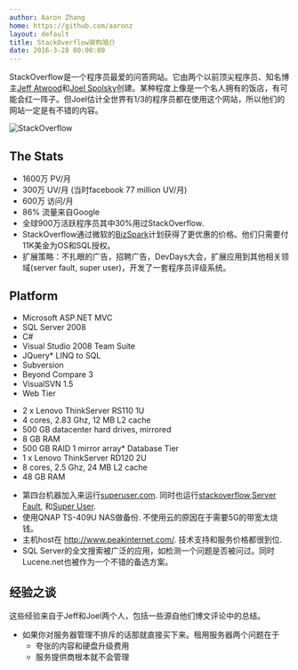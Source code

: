 ```yaml
---
author: Aaron Zhang
home: https://github.com/aaronz
layout: default
title: StackOverflow架构简介
date: 2016-3-28 00:00:00
---
```


StackOverflow是一个程序员最爱的问答网站。它由两个以前顶尖程序员、知名博主[Jeff Atwood](http://www.codinghorror.com/blog/)和[Joel Spolsky](http://www.joelonsoftware.com/)创建。某种程度上像是一个名人拥有的饭店，有可能会红一阵子。但Joel估计全世界有1/3的程序员都在使用这个网站，所以他们的网站一定是有不错的内容。  

![StackOverflow](/assets/images/posts/stackoverflow-logo.png)

<!--more-->

## The Stats

- 1600万 PV/月
- 300万 UV/月 (当时facebook 77 million UV/月)
- 600万 访问/月
- 86% 流量来自Google
- 全球900万活跃程序员其中30%用过StackOverflow.
- StackOverflow通过微软的[BizSpark](http://www.microsoft.com/BizSpark)计划获得了更优惠的价格。他们只需要付11K美金为OS和SQL授权。
- 扩展策略：不扎眼的广告，招聘广告，DevDays大会，扩展应用到其他相关领域(server fault, super user)，开发了一套程序员评级系统。

## Platform

*   Microsoft ASP.NET MVC
*   SQL Server 2008
*   C#
*   Visual Studio 2008 Team Suite
*   JQuery*   LINQ to SQL
*   Subversion
*   Beyond Compare 3
*   VisualSVN 1.5
*   Web Tier  

- 2 x Lenovo ThinkServer RS110 1U  
- 4 cores, 2.83 Ghz, 12 MB L2 cache  
- 500 GB datacenter hard drives, mirrored  
- 8 GB RAM  
- 500 GB RAID 1 mirror array*   Database Tier  
- 1 x Lenovo ThinkServer RD120 2U  
- 8 cores, 2.5 Ghz, 24 MB L2 cache  
- 48 GB RAM


*   第四台机器加入来运行[superuser.com](http://superuser.com). 同时也运行[stackoverflow](http://stackoverflow.com),[Server Fault](http://serverfault.com/), 和[Super User](http://superuser.com/).
*   使用QNAP TS-409U NAS做备份. 不使用云的原因在于需要5G的带宽太烧钱。
*   主机host在 http://www.peakinternet.com/. 技术支持和服务价格都很到位.
*   SQL Server的全文搜索被广泛的应用，如检测一个问题是否被问过。同时Lucene.net也被作为一个不错的备选方案。  

## 经验之谈

这些经验来自于Jeff和Joel两个人，包括一些源自他们博文评论中的总结。

* 如果你对服务器管理不排斥的话那就直接买下来。租用服务器两个问题在于
	- 夸张的内容和硬盘升级费用
	- 服务提供商根本就不会管理


